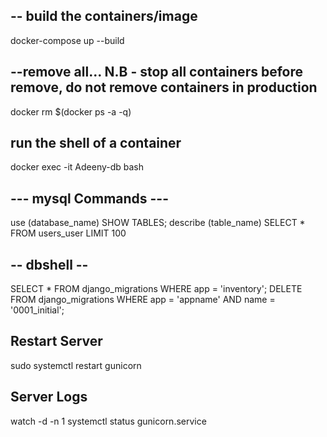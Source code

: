 ## -- build the containers/image
docker-compose up --build 

## --remove all... N.B - stop all containers before remove, do not remove containers in production
docker rm $(docker ps -a -q)

## run the shell of a container
docker exec -it Adeeny-db bash

## --- mysql Commands ---
use (database_name)
SHOW TABLES;
describe (table_name)
SELECT * FROM users_user LIMIT 100

## -- dbshell -- 
<!--  -->
SELECT * FROM django_migrations WHERE app = 'inventory';
DELETE FROM django_migrations WHERE app = 'appname' AND name = '0001_initial';

## Restart Server
<!--  -->
sudo systemctl restart gunicorn

## Server Logs
<!--  -->
watch -d -n 1 systemctl status gunicorn.service

